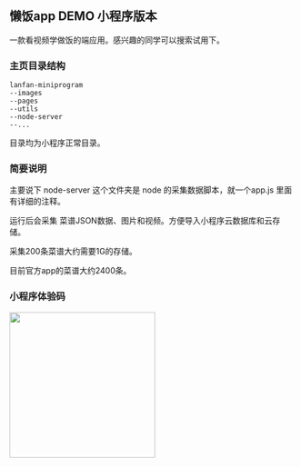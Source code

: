 ## 懒饭app DEMO 小程序版本
一款看视频学做饭的端应用。感兴趣的同学可以搜索试用下。 

### 主页目录结构
	lanfan-miniprogram
	--images
	--pages
	--utils
	--node-server
	--...
目录均为小程序正常目录。

### 简要说明
主要说下 node-server 这个文件夹是 node 的采集数据脚本，就一个app.js 
里面有详细的注释。

运行后会采集 菜谱JSON数据、图片和视频。方便导入小程序云数据库和云存储。

采集200条菜谱大约需要1G的存储。

目前官方app的菜谱大约2400条。

### 小程序体验码

<img src="https://zhlovejie.github.io/assets/images/lanfan-miniprogram-code.jpg" width=256 height=256 />
